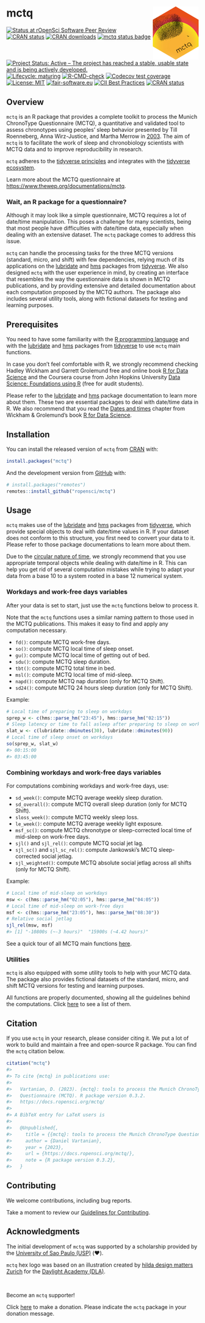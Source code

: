 
<!-- README.md is generated from README.Rmd. Please edit that file -->

# mctq <a href = "https://docs.ropensci.org/mctq/"><img src = "man/figures/logo.png" align="right" height="139" /></a>

<!-- badges: start -->

[![Status at rOpenSci Software Peer
Review](https://badges.ropensci.org/434_status.svg)](https://github.com/ropensci/software-review/issues/434)
[![CRAN
status](https://www.r-pkg.org/badges/version/mctq)](https://cran.r-project.org/package=mctq)
[![CRAN
downloads](https://cranlogs.r-pkg.org/badges/grand-total/mctq)](https://cran.r-project.org/package=mctq)
[![mctq status
badge](https://ropensci.r-universe.dev/badges/mctq)](https://ropensci.r-universe.dev)
[![Project Status: Active – The project has reached a stable, usable
state and is being actively
developed.](https://www.repostatus.org/badges/latest/active.svg)](https://www.repostatus.org/#active)
[![Lifecycle:
maturing](https://img.shields.io/badge/lifecycle-maturing-blue.svg)](https://lifecycle.r-lib.org/articles/stages.html#maturing)
[![R-CMD-check](https://github.com/ropensci/mctq/workflows/R-CMD-check/badge.svg)](https://github.com/ropensci/mctq/actions)
[![Codecov test
coverage](https://codecov.io/gh/ropensci/mctq/branch/main/graph/badge.svg)](https://app.codecov.io/gh/ropensci/mctq?branch=main)
[![License:
MIT](https://img.shields.io/badge/license-MIT-green)](https://choosealicense.com/licenses/mit/)
[![fair-software.eu](https://img.shields.io/badge/fair--software.eu-%E2%97%8F%20%20%E2%97%8F%20%20%E2%97%8F%20%20%E2%97%8F%20%20%E2%97%8F-green)](https://fair-software.eu)
[![CII Best
Practices](https://bestpractices.coreinfrastructure.org/projects/6244/badge)](https://bestpractices.coreinfrastructure.org/projects/6244)
[![CRAN
status](https://www.r-pkg.org/badges/version/mctq)](https://CRAN.R-project.org/package=mctq)
<!-- badges: end -->

## Overview

`mctq` is an R package that provides a complete toolkit to process the
Munich ChronoType Questionnaire (MCTQ), a quantitative and validated
tool to assess chronotypes using peoples’ sleep behavior presented by
Till Roenneberg, Anna Wirz-Justice, and Martha Merrow in
[2003](https://doi.org/10.1177/0748730402239679). The aim of `mctq` is
to facilitate the work of sleep and chronobiology scientists with MCTQ
data and to improve reproducibility in research.

`mctq` adheres to the [tidyverse
principles](https://tidyverse.tidyverse.org/articles/manifesto.html) and
integrates with the [tidyverse ecosystem](https://www.tidyverse.org/).

Learn more about the MCTQ questionnaire at
<https://www.thewep.org/documentations/mctq>.

### Wait, an R package for a questionnaire?

Although it may look like a simple questionnaire, MCTQ requires a lot of
date/time manipulation. This poses a challenge for many scientists,
being that most people have difficulties with date/time data, especially
when dealing with an extensive dataset. The `mctq` package comes to
address this issue.

`mctq` can handle the processing tasks for the three MCTQ versions
(standard, micro, and shift) with few dependencies, relying much of its
applications on the [lubridate](https://lubridate.tidyverse.org/) and
[hms](https://hms.tidyverse.org/) packages from
[tidyverse](https://www.tidyverse.org/). We also designed `mctq` with
the user experience in mind, by creating an interface that resembles the
way the questionnaire data is shown in MCTQ publications, and by
providing extensive and detailed documentation about each computation
proposed by the MCTQ authors. The package also includes several utility
tools, along with fictional datasets for testing and learning purposes.

## Prerequisites

You need to have some familiarity with the [R programming
language](https://www.r-project.org/) and with the
[lubridate](https://lubridate.tidyverse.org/) and
[hms](https://hms.tidyverse.org/) packages from
[tidyverse](https://www.tidyverse.org/) to use `mctq` main functions.

In case you don’t feel comfortable with R, we strongly recommend
checking Hadley Wickham and Garrett Grolemund free and online book [R
for Data Science](https://r4ds.had.co.nz/) and the Coursera course from
John Hopkins University [Data Science: Foundations using
R](https://www.coursera.org/specializations/data-science-foundations-r)
(free for audit students).

Please refer to the [lubridate](https://lubridate.tidyverse.org/) and
[hms](https://hms.tidyverse.org/) package documentation to learn more
about them. These two are essential packages to deal with date/time data
in R. We also recommend that you read the [Dates and
times](https://r4ds.had.co.nz/dates-and-times.html) chapter from Wickham
& Grolemund’s book [R for Data Science](https://r4ds.had.co.nz/).

## Installation

You can install the released version of `mctq` from
[CRAN](https://CRAN.R-project.org/package=mctq) with:

``` r
install.packages("mctq")
```

And the development version from [GitHub](https://github.com/) with:

``` r
# install.packages("remotes")
remotes::install_github("ropensci/mctq")
```

## Usage

`mctq` makes use of the [lubridate](https://lubridate.tidyverse.org/)
and [hms](https://hms.tidyverse.org/) packages from
[tidyverse](https://www.tidyverse.org/), which provide special objects
to deal with date/time values in R. If your dataset does not conform to
this structure, you first need to convert your data to it. Please refer
to those package documentations to learn more about them.

Due to the [circular nature of time](https://youtu.be/eelVqfm8vVc), we
strongly recommend that you use appropriate temporal objects while
dealing with date/time in R. This can help you get rid of several
computation mistakes while trying to adapt your data from a base 10 to a
system rooted in a base 12 numerical system.

### Workdays and work-free days variables

After your data is set to start, just use the `mctq` functions below to
process it.

Note that the `mctq` functions uses a similar naming pattern to those
used in the MCTQ publications. This makes it easy to find and apply any
computation necessary.

- `fd()`: compute MCTQ work-free days.
- `so()`: compute MCTQ local time of sleep onset.
- `gu()`: compute MCTQ local time of getting out of bed.
- `sdu()`: compute MCTQ sleep duration.
- `tbt()`: compute MCTQ total time in bed.
- `msl()`: compute MCTQ local time of mid-sleep.
- `napd()`: compute MCTQ nap duration (only for MCTQ Shift).
- `sd24()`: compute MCTQ 24 hours sleep duration (only for MCTQ Shift).

Example:

``` r
# Local time of preparing to sleep on workdays
sprep_w <- c(hms::parse_hm("23:45"), hms::parse_hm("02:15"))
# Sleep latency or time to fall asleep after preparing to sleep on workdays
slat_w <- c(lubridate::dminutes(30), lubridate::dminutes(90))
# Local time of sleep onset on workdays
so(sprep_w, slat_w)
#> 00:15:00
#> 03:45:00
```

### Combining workdays and work-free days variables

For computations combining workdays and work-free days, use:

- `sd_week()`: compute MCTQ average weekly sleep duration.
- `sd_overall()`: compute MCTQ overall sleep duration (only for MCTQ
  Shift).
- `sloss_week()`: compute MCTQ weekly sleep loss.
- `le_week()`: compute MCTQ average weekly light exposure.
- `msf_sc()`: compute MCTQ chronotype or sleep-corrected local time of
  mid-sleep on work-free days.
- `sjl()` and `sjl_rel()`: compute MCTQ social jet lag.
- `sjl_sc()` and `sjl_sc_rel()`: compute Jankowski’s MCTQ
  sleep-corrected social jetlag.
- `sjl_weighted()`: compute MCTQ absolute social jetlag across all
  shifts (only for MCTQ Shift).

Example:

``` r
# Local time of mid-sleep on workdays
msw <- c(hms::parse_hm("02:05"), hms::parse_hm("04:05"))
# Local time of mid-sleep on work-free days
msf <- c(hms::parse_hm("23:05"), hms::parse_hm("08:30"))
# Relative social jetlag
sjl_rel(msw, msf)
#> [1] "-10800s (~-3 hours)"  "15900s (~4.42 hours)"
```

See a quick tour of all MCTQ main functions
[here](https://docs.ropensci.org/mctq/articles/mctq.html).

### Utilities

`mctq` is also equipped with some utility tools to help with your MCTQ
data. The package also provides fictional datasets of the standard,
micro, and shift MCTQ versions for testing and learning purposes.

All functions are properly documented, showing all the guidelines behind
the computations. Click
[here](https://docs.ropensci.org/mctq/reference/index.html) to see a
list of them.

## Citation

If you use `mctq` in your research, please consider citing it. We put a
lot of work to build and maintain a free and open-source R package. You
can find the `mctq` citation below.

``` r
citation("mctq")
#> 
#> To cite {mctq} in publications use:
#> 
#>   Vartanian, D. (2023). {mctq}: tools to process the Munich ChronoType
#>   Questionnaire (MCTQ). R package version 0.3.2.
#>   https://docs.ropensci.org/mctq/
#> 
#> A BibTeX entry for LaTeX users is
#> 
#>   @Unpublished{,
#>     title = {{mctq}: tools to process the Munich ChronoType Questionnaire (MCTQ)},
#>     author = {Daniel Vartanian},
#>     year = {2023},
#>     url = {https://docs.ropensci.org/mctq/},
#>     note = {R package version 0.3.2},
#>   }
```

## Contributing

We welcome contributions, including bug reports.

Take a moment to review our [Guidelines for
Contributing](https://docs.ropensci.org/mctq/CONTRIBUTING.html).

## Acknowledgments

The initial development of `mctq` was supported by a scholarship
provided by the [University of Sao Paulo (USP)](http://usp.br/) (❤️).

`mctq` hex logo was based on an illustration created by [hilda design
matters Zurich](https://hilda.ch/) for the [Daylight Academy
(DLA)](https://daylight.academy/).

<br>

Become an `mctq` supporter!

Click [here](https://github.com/sponsors/danielvartan) to make a
donation. Please indicate the `mctq` package in your donation message.
